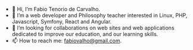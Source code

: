 - 👋 Hi, I’m Fabio Tenorio de Carvalho.
- 👀 I’m a web developer and Philosophy teacher interested in Linux, PHP, Javascript, Symfony, React and Angular.
- 💞️ I’m looking for collaborations on web sites and web applications dedicated to improve our education, and our learning skills.
- 📫 How to reach me: fabiovalho@gmail.com.

<!---
fabiovalho/fabiovalho is a ✨ special ✨ repository because its `README.md` (this file) appears on your GitHub profile.
You can click the Preview link to take a look at your changes.
--->
